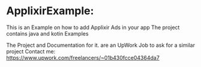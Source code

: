 # ApplixirExample:
This is an Example on how to add Applixir Ads in your app
The project contains java and kotin Examples

The Project and Documentation for it. are an UpWork Job to ask for a similar project 
Contact me:
https://www.upwork.com/freelancers/~01b430fcce04364da7
